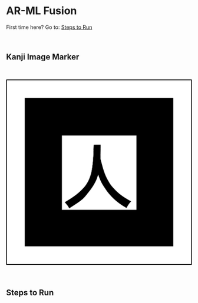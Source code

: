 # AR-ML Fusion

  First time here? Go to: [Steps to Run](#steps-to-run)

<br />
      
## Kanji Image Marker 

<br />


![Kanji Image](./media/kanji_image_marker.png)

<br />

## Steps to Run
